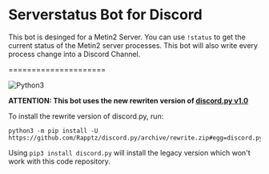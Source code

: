 # Serverstatus Bot for Discord

This bot is desinged for a Metin2 Server. 
You can use ```!status``` to get the current status of the Metin2 server processes.
This bot will also write every process change into a Discord Channel.

=====================

![Python3](https://img.shields.io/badge/python-3.6-blue.svg)


**ATTENTION: This bot uses the new rewriten version of [discord.py v1.0](https://github.com/Rapptz/discord.py/tree/rewrite)**

To install the rewrite version of discord.py, run:

    python3 -m pip install -U https://github.com/Rapptz/discord.py/archive/rewrite.zip#egg=discord.py[voice]

Using `pip3 install discord.py` will install the legacy version which won't work with this code repository.

